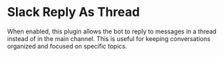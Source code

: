 # Slack Reply As Thread

When enabled, this plugin allows the bot to reply to messages in a thread instead of in the main channel. This is useful for keeping conversations organized and focused on specific topics.
